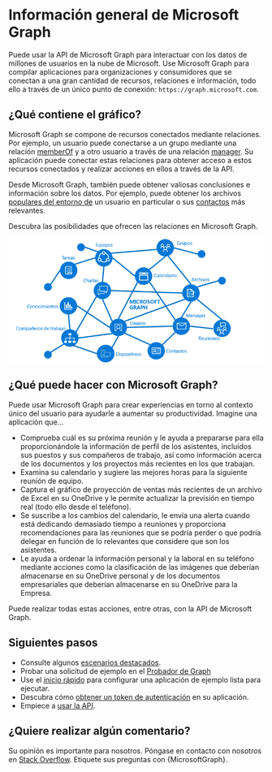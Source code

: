 # <a name="overview-of-microsoft-graph"></a>Información general de Microsoft Graph

Puede usar la API de Microsoft Graph para interactuar con los datos de millones de usuarios en la nube de Microsoft. Use Microsoft Graph para compilar aplicaciones para organizaciones y consumidores que se conectan a una gran cantidad de recursos, relaciones e información, todo ello a través de un único punto de conexión: `https://graph.microsoft.com`.

## <a name="whats-in-the-graph"></a>¿Qué contiene el gráfico?

Microsoft Graph se compone de recursos conectados mediante relaciones. Por ejemplo, un usuario puede conectarse a un grupo mediante una relación [memberOf](../api-reference/v1.0/api/user_list_memberof.md) y a otro usuario a través de una relación [manager](../api-reference/v1.0/api/user_list_manager.md). Su aplicación puede conectar estas relaciones para obtener acceso a estos recursos conectados y realizar acciones en ellos a través de la API.

Desde Microsoft Graph, también puede obtener valiosas conclusiones e información sobre los datos. Por ejemplo, puede obtener los archivos [populares del entorno de](../api-reference/beta/resources/insights_trending.md) un usuario en particular o sus [contactos](../api-reference/beta/api/user_list_people.md) más relevantes.

Descubra las posibilidades que ofrecen las relaciones en Microsoft Graph.

![Una imagen en la que se muestran los recursos y relaciones principales que forman parte del gráfico](images/microsoft_graph.png)

## <a name="what-can-you-do-with-microsoft-graph"></a>¿Qué puede hacer con Microsoft Graph? 

Puede usar Microsoft Graph para crear experiencias en torno al contexto único del usuario para ayudarle a aumentar su productividad. Imagine una aplicación que...

- Comprueba cuál es su próxima reunión y le ayuda a prepararse para ella proporcionándole la información de perfil de los asistentes, incluidos sus puestos y sus compañeros de trabajo, así como información acerca de los documentos y los proyectos más recientes en los que trabajan.
- Examina su calendario y sugiere las mejores horas para la siguiente reunión de equipo.
- Captura el gráfico de proyección de ventas más recientes de un archivo de Excel en su OneDrive y le permite actualizar la previsión en tiempo real (todo ello desde el teléfono).
- Se suscribe a los cambios del calendario, le envía una alerta cuando está dedicando demasiado tiempo a reuniones y proporciona recomendaciones para las reuniones que se podría perder o que podría delegar en función de lo relevantes que considere que son los asistentes.
- Le ayuda a ordenar la información personal y la laboral en su teléfono mediante acciones como la clasificación de las imágenes que deberían almacenarse en su OneDrive personal y de los documentos empresariales que deberían almacenarse en su OneDrive para la Empresa.

Puede realizar todas estas acciones, entre otras, con la API de Microsoft Graph.

## <a name="next-steps"></a>Siguientes pasos

- Consulte algunos [escenarios destacados](../concepts/featured_scenarios.md).
- Probar una solicitud de ejemplo en el [Probador de Graph](https://developer.microsoft.com/graph/graph-explorer)
- Use el [inicio rápido](https://developer.microsoft.com/graph/quick-start) para configurar una aplicación de ejemplo lista para ejecutar.
- Descubra cómo [obtener un token de autenticación](../concepts/auth_overview.md) en su aplicación.
- Empiece a [usar la API](../concepts/use_the_api.md).

## <a name="feedback"></a>¿Quiere realizar algún comentario?

Su opinión es importante para nosotros. Póngase en contacto con nosotros en [Stack Overflow](http://stackoverflow.com/questions/tagged/office365+or+microsoftgraph). Etiquete sus preguntas con {MicrosoftGraph}.

